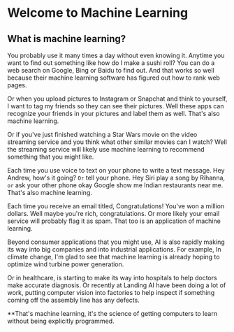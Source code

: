 # Welcome to Machine Learning

## What is machine learning? 
You probably use it many times a day without even knowing it. 
Anytime you want to find out something like how do I make a sushi roll? You can do a web search on Google, Bing or Baidu to find out. And that works so well because their machine learning software has figured out how to rank web pages. 

Or when you upload pictures to Instagram or Snapchat and think to yourself, I want to tag my friends so they can see their pictures. Well these apps can recognize your friends in your pictures and label them as well. That's also machine learning. 

Or if you've just finished watching a Star Wars movie on the video streaming service and you think what other similar movies can I watch? Well the streaming service will likely use machine learning to recommend something that you might like. 

Each time you use voice to text on your phone to write a text message. 
Hey Andrew, how's it going?  `Or` tell your phone. Hey Siri play a song by Rihanna, `or` ask your other phone okay Google show me Indian restaurants near me.
That's also machine learning.

Each time you receive an email titled, Congratulations! You've won a million dollars. Well maybe you're rich, congratulations. Or more likely your email service will probably flag it as spam. That too is an application of machine learning. 

Beyond consumer applications that you might use, AI is also rapidly making its way into big companies and into industrial applications. For example, In climate change, I'm glad to see that machine learning is already hoping to optimize wind turbine power generation. 

Or in healthcare, is starting to make its way into hospitals to help doctors make accurate diagnosis. Or recently at Landing AI have been doing a lot of work, putting computer vision into factories to help inspect if something coming off the assembly line has any defects. 

**That's machine learning, it's the science of getting computers to learn without being explicitly programmed.